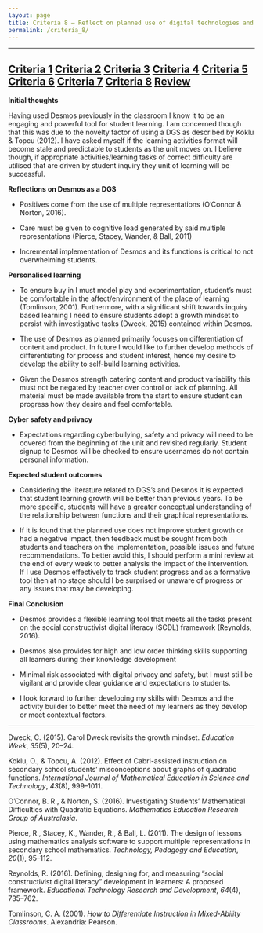 ```yaml
---
layout: page
title: Criteria 8 – Reflect on planned use of digital technologies and anticipated student learning outcomes
permalink: /criteria_8/
---
```

-----------------------------------------------------------------------------------------------------
[Criteria 1](http://damienstpierre.com/criteria_1/)
[Criteria 2](http://damienstpierre.com/criteria_2/)
[Criteria 3](http://damienstpierre.com/criteria_3/)
[Criteria 4](http://damienstpierre.com/criteria_4/)
[Criteria 5](http://damienstpierre.com/criteria_5/)
[Criteria 6](http://damienstpierre.com/criteria_6/)
[Criteria 7](http://damienstpierre.com/criteria_7/)
[Criteria 8](http://damienstpierre.com/criteria_8/)
[Review](http://damienstpierre.com/criteria_review/)
----------------------------------------------------------------------------------------

**Initial thoughts**

Having used Desmos previously in the classroom I know it to be an engaging and
powerful tool for student learning. I am concerned though that this was due to
the novelty factor of using a DGS as described by Koklu & Topcu (2012). I have
asked myself if the learning activities format will become stale and predictable
to students as the unit moves on. I believe though, if appropriate
activities/learning tasks of correct difficulty are utilised that are driven by
student inquiry they unit of learning will be successful.

**Reflections on Desmos as a DGS**

-   Positives come from the use of multiple representations (O’Connor & Norton,
    2016).

-   Care must be given to cognitive load generated by said multiple
    representations (Pierce, Stacey, Wander, & Ball, 2011)

-   Incremental implementation of Desmos and its functions is critical to not
    overwhelming students.

**Personalised learning**

-   To ensure buy in I must model play and experimentation, student’s must be
    comfortable in the affect/environment of the place of learning (Tomlinson,
    2001). Furthermore, with a significant shift towards inquiry based learning
    I need to ensure students adopt a growth mindset to persist with
    investigative tasks (Dweck, 2015) contained within Desmos.

-   The use of Desmos as planned primarily focuses on differentiation of content
    and product. In future I would like to further develop methods of
    differentiating for process and student interest, hence my desire to develop
    the ability to self-build learning activities.

-   Given the Desmos strength catering content and product variability this must
    not be negated by teacher over control or lack of planning. All material
    must be made available from the start to ensure student can progress how
    they desire and feel comfortable.

**Cyber safety and privacy**

-   Expectations regarding cyberbullying, safety and privacy will need to be
    covered from the beginning of the unit and revisited regularly. Student
    signup to Desmos will be checked to ensure usernames do not contain personal
    information.

**Expected student outcomes**

-   Considering the literature related to DGS’s and Desmos it is expected that
    student learning growth will be better than previous years. To be more
    specific, students will have a greater conceptual understanding of the
    relationship between functions and their graphical representations.

-   If it is found that the planned use does not improve student growth or had a
    negative impact, then feedback must be sought from both students and
    teachers on the implementation, possible issues and future recommendations.
    To better avoid this, I should perform a mini review at the end of every
    week to better analysis the impact of the intervention. If I use Desmos
    effectively to track student progress and as a formative tool then at no
    stage should I be surprised or unaware of progress or any issues that may be
    developing.

**Final Conclusion**

-   Desmos provides a flexible learning tool that meets all the tasks present on
    the social constructivist digital literacy (SCDL) framework (Reynolds,
    2016).

-   Desmos also provides for high and low order thinking skills supporting all
    learners during their knowledge development

-   Minimal risk associated with digital privacy and safety, but I must still be
    vigilant and provide clear guidance and expectations to students.

-   I look forward to further developing my skills with Desmos and the activity
    builder to better meet the need of my learners as they develop or meet
    contextual factors.

-------------------------------------------------------------------------------------------------------------------

Dweck, C. (2015). Carol Dweck revisits the growth mindset. *Education Week*,
*35*(5), 20–24.

Koklu, O., & Topcu, A. (2012). Effect of Cabri-assisted instruction on secondary
school students’ misconceptions about graphs of quadratic functions.
*International Journal of Mathematical Education in Science and Technology*,
*43*(8), 999–1011.

O’Connor, B. R., & Norton, S. (2016). Investigating Students’ Mathematical
Difficulties with Quadratic Equations. *Mathematics Education Research Group of
Australasia*.

Pierce, R., Stacey, K., Wander, R., & Ball, L. (2011). The design of lessons
using mathematics analysis software to support multiple representations in
secondary school mathematics. *Technology, Pedagogy and Education*, *20*(1),
95–112.

Reynolds, R. (2016). Defining, designing for, and measuring “social
constructivist digital literacy” development in learners: A proposed framework.
*Educational Technology Research and Development*, *64*(4), 735–762.

Tomlinson, C. A. (2001). *How to Differentiate Instruction in Mixed-Ability
Classrooms*. Alexandria: Pearson.
